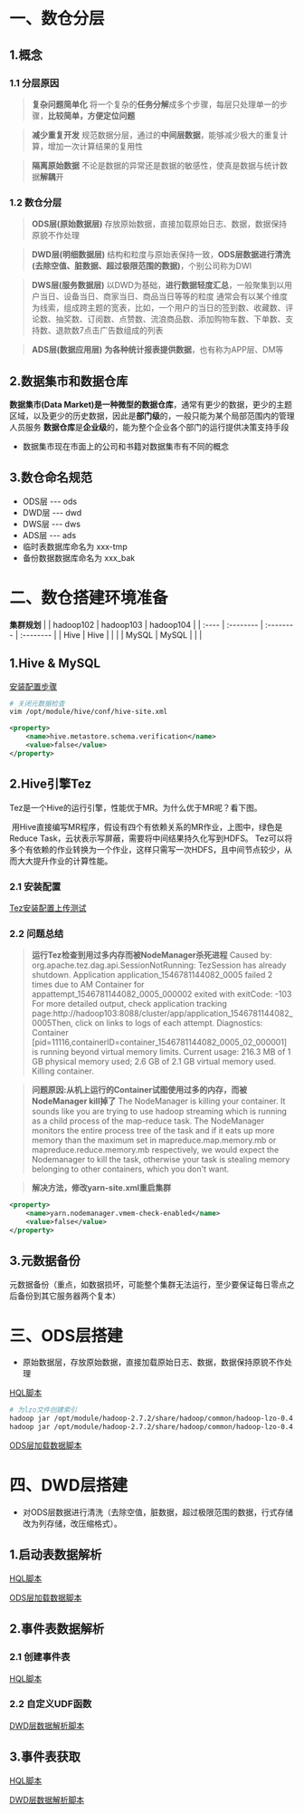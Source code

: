# 一、数仓分层

## 1.概念

### 1.1 分层原因

>**复杂问题简单化**
将一个复杂的**任务分解**成多个步骤，每层只处理单一的步骤，**比较简单，方便定位问题**

>**减少重复开发**
规范数据分层，通过的**中间层数据**，能够减少极大的重复计算，增加一次计算结果的复用性

>**隔离原始数据**
不论是数据的异常还是数据的敏感性，使真是数据与统计数据**解耦**开

### 1.2 数仓分层

>**ODS层(原始数据层)**
存放原始数据，直接加载原始日志、数据，数据保持原貌不作处理

>**DWD层(明细数据层)**
结构和粒度与原始表保持一致，**ODS层数据进行清洗(去除空值、脏数据、超过极限范围的数据)**，个别公司称为DWI

>**DWS层(服务数据层)**
以DWD为基础，**进行数据轻度汇总**，一般聚集到以用户当日、设备当日、商家当日、商品当日等等的粒度
通常会有以某个维度为线索，组成跨主题的宽表，比如，一个用户的当日的签到数、收藏数、评论数、抽奖数、订阅数、点赞数、流浪商品数、添加购物车数、下单数、支持数、退款数7点击广告数组成的列表

>**ADS层(数据应用层)**
**为各种统计报表提供数据**，也有称为APP层、DM等

## 2.数据集市和数据仓库

**数据集市(Data Market)**是一种**微型的数据仓库**，通常有更少的数据，更少的主题区域，以及更少的历史数据，因此是**部门级**的，一般只能为某个局部范围内的管理人员服务
**数据仓库**是**企业级**的，能为整个企业各个部门的运行提供决策支持手段
 * 数据集市现在市面上的公司和书籍对数据集市有不同的概念

## 3.数仓命名规范

 * ODS层 --- ods
 * DWD层 --- dwd
 * DWS层 --- dws
 * ADS层 --- ads
 * 临时表数据库命名为 xxx-tmp
 * 备份数据数据库命名为 xxx_bak


# 二、数仓搭建环境准备

**集群规划**
|       | hadoop102 | hadoop103 | hadoop104 |
| :---- | :-------- | :-------- | :-------- |
| Hive  | Hive      |           |           |
| MySQL | MySQL     |           |           |

## 1.Hive & MySQL

[安装配置步骤](link/steps.md)

```bash
# 关闭元数据检查
vim /opt/module/hive/conf/hive-site.xml
```
```xml
<property>
    <name>hive.metastore.schema.verification</name>
    <value>false</value>
</property>
```

## 2.Hive引擎Tez
Tez是一个Hive的运行引擎，性能优于MR。为什么优于MR呢？看下图。
<!-- TODO Tez配图 -->
![]()
用Hive直接编写MR程序，假设有四个有依赖关系的MR作业，上图中，绿色是Reduce Task，云状表示写屏蔽，需要将中间结果持久化写到HDFS。
Tez可以将多个有依赖的作业转换为一个作业，这样只需写一次HDFS，且中间节点较少，从而大大提升作业的计算性能。

### 2.1 安装配置

[Tez安装配置上传测试](link/steps.md)

### 2.2 问题总结

>**运行Tez检查到用过多内存而被NodeManager杀死进程**
Caused by: org.apache.tez.dag.api.SessionNotRunning: TezSession has already shutdown. Application application_1546781144082_0005 failed 2 times due to AM Container for appattempt_1546781144082_0005_000002 exited with  exitCode: -103
For more detailed output, check application tracking page:http://hadoop103:8088/cluster/app/application_1546781144082_0005Then, click on links to logs of each attempt.
Diagnostics: Container [pid=11116,containerID=container_1546781144082_0005_02_000001] is running beyond virtual memory limits. Current usage: 216.3 MB of 1 GB physical memory used; 2.6 GB of 2.1 GB virtual memory used. Killing container.

>**问题原因:从机上运行的Container试图使用过多的内存，而被NodeManager kill掉了**
The NodeManager is killing your container. It sounds like you are trying to use hadoop streaming which is running as a child process of the map-reduce task. The NodeManager monitors the entire process tree of the task and if it eats up more memory than the maximum set in mapreduce.map.memory.mb or mapreduce.reduce.memory.mb respectively, we would expect the Nodemanager to kill the task, otherwise your task is stealing memory belonging to other containers, which you don't want.

>**解决方法，修改yarn-site.xml重启集群**
```xml
<property>
    <name>yarn.nodemanager.vmem-check-enabled</name>
    <value>false</value>
</property>
```

## 3.元数据备份

元数据备份（重点，如数据损坏，可能整个集群无法运行，至少要保证每日零点之后备份到其它服务器两个复本）
<!-- TODO ... -->

# 三、ODS层搭建
 * 原始数据层，存放原始数据，直接加载原始日志、数据，数据保持原貌不作处理

<!-- TODO ODS层表分析图 -->
[HQL脚本](../Database/hql/ods.hql)

```bash
# 为lzo文件创建索引
hadoop jar /opt/module/hadoop-2.7.2/share/hadoop/common/hadoop-lzo-0.4.20.jar com.hadoop.compression.lzo.DistributedLzoIndexer /warehouse/gmall/ods/ods_start_log/dt=2019-02-10
hadoop jar /opt/module/hadoop-2.7.2/share/hadoop/common/hadoop-lzo-0.4.20.jar com.hadoop.compression.lzo.DistributedLzoIndexer /warehouse/gmall/ods/ods_event_log/dt=2019-02-10
```
[ODS层加载数据脚本](../ShellScript/ods_log.sh)

# 四、DWD层搭建
 * 对ODS层数据进行清洗（去除空值，脏数据，超过极限范围的数据，行式存储改为列存储，改压缩格式）。
## 1.启动表数据解析
<!-- TODO 启动表分析 -->
[HQL脚本](../Database/hql/dwd_start.hql)

[ODS层加载数据脚本](../ShellScript/dwd_start_log.sh)

## 2.事件表数据解析
### 2.1 创建事件表
<!-- TODO 事件表分析 -->
[HQL脚本](../Database/hql/dwd_base.hql)



### 2.2 自定义UDF函数


[DWD层数据解析脚本](../ShellScript/dwd_base_log.sh)


## 3.事件表获取

[HQL脚本](../Database/hql/dwd_start.hql)

[DWD层数据解析脚本](../ShellScript/dwd_start_log.sh)